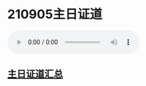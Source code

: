 # 210905主日证道

<audio controls src="./210905.mp3"></audio>



## [主日证道汇总](https://nccchurch.github.io/Sermons/)
